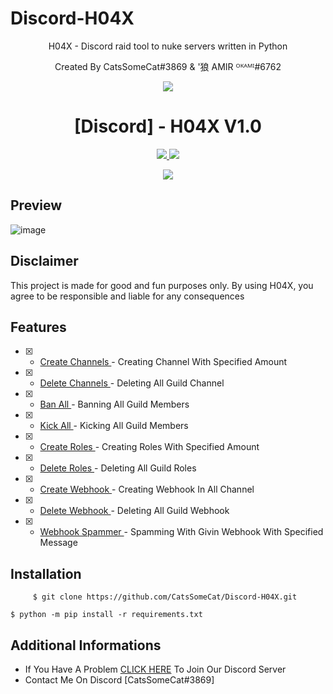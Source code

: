 # Discord-H04X
<p align="center">
H04X - Discord raid tool to nuke servers written in Python
</p>
<p align="center">
Created By CatsSomeCat#3869 & '狼 AMIR ᴼᴷᴬᴹᴵ#6762
</p>
<p align="center">
  <img src="https://user-images.githubusercontent.com/78264512/194781801-8e19ae57-7807-43ed-ade8-dc71a126c583.png">
</p>
<h1 align="center">[Discord] - H04X V1.0</h1>
<p align="center">
  <a href="https://www.python.org">
    <img src="https://img.shields.io/badge/Python-3.10-informational.svg">
  </a>
  <a href="https://github.com/CatsSomeCat/Discord-H04X">
    <img src="https://img.shields.io/github/repo-size/CatsSomeCat/Discord-H04X?label=Repository%20Size">
  </a>
    <p align="center"> <a href="https://github.com/CatsSomeCat/Discord-H04X">
    <img src="https://img.shields.io/github/stars/CatSomeCat/Discord-H04X?logo=Stars&style=for-the-badge">
  </a>

## Preview
![image](https://user-images.githubusercontent.com/78264512/194783927-9fed66d1-3ad6-4ebf-8375-0c0e925f1045.png)

## Disclaimer
This project is made for good and fun purposes only.
By using H04X, you agree to be responsible and liable for any consequences

## Features
- [x] - [ Create Channels ](https://github.com/AstraaDev/Discord-All-Tools-In-One) - Creating Channel With Specified Amount
- [x] - [ Delete Channels ](https://github.com/AstraaDev/Discord-All-Tools-In-One) - Deleting All Guild Channel
- [x] - [ Ban All ](https://github.com/AstraaDev/Discord-All-Tools-In-One) - Banning All Guild Members
- [x] - [ Kick All ](https://github.com/AstraaDev/Discord-All-Tools-In-One) - Kicking All Guild Members
- [x] - [ Create Roles ](https://github.com/AstraaDev/Discord-All-Tools-In-One) - Creating Roles With Specified Amount
- [x] - [ Delete Roles ](https://github.com/AstraaDev/Discord-All-Tools-In-One) - Deleting All Guild Roles
- [x] - [ Create Webhook ](https://github.com/AstraaDev/Discord-All-Tools-In-One) - Creating Webhook In All Channel
- [x] - [ Delete Webhook ](https://github.com/AstraaDev/Discord-All-Tools-In-One) - Deleting All Guild Webhook
- [x] - [ Webhook Spammer ](https://github.com/AstraaDev/Discord-All-Tools-In-One) - Spamming With Givin Webhook With Specified Message
      
## Installation
`     
$ git clone https://github.com/CatsSomeCat/Discord-H04X.git
`

`
$ python -m pip install -r requirements.txt
`
## Additional Informations
- If You Have A Problem [CLICK HERE](https://discord.gg/GDAqqt9B) To Join Our Discord Server
- Contact Me On Discord [CatsSomeCat#3869]
